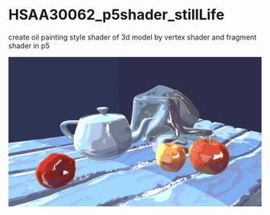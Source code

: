 # HSAA30062_p5shader_stillLife
create oil painting style shader of 3d model by vertex shader and fragment shader in p5

![image](https://github.com/yunchen-lee/HSAA30062_p5shader_stillLife/blob/main/images/9_secondLightcolor.png)

